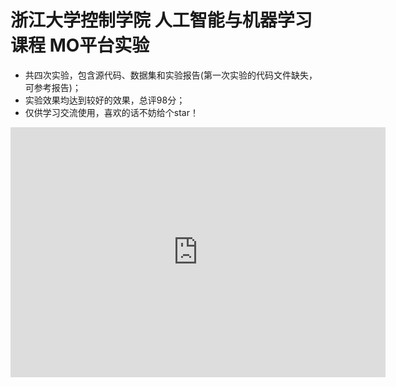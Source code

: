 # 浙江大学控制学院 人工智能与机器学习课程 MO平台实验

- 共四次实验，包含源代码、数据集和实验报告(第一次实验的代码文件缺失，可参考报告)；
- 实验效果均达到较好的效果，总评98分；
- 仅供学习交流使用，喜欢的话不妨给个star！

<iframe style="width:100%;height:auto;min-width:600px;min-height:400px;" src="https://www.star-history.com/embed?secret=Z2hwX25MUHVBTnh6eElZbjhPZ0o2RHdNZGJycG11c0g3QzNwUW5zRw==#Ralph-cong/ZJU-ML-COURSE-LAB&Date" frameBorder="0"></iframe>
